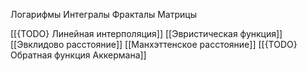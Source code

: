 

Логарифмы
Интегралы
Фракталы
Матрицы


[[{TODO} Линейная интерполяция]]
[[Эвристическая функция]]
[[Эвклидово расстояние]]
[[Манхэттенское расстояние]]
[[{TODO} Обратная функция Аккермана]]